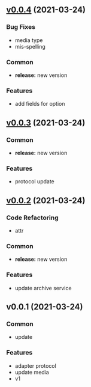 
<a name="v0.0.4"></a>
## [v0.0.4](https://github.com/ArchiveLife/core/compare/v0.0.3...v0.0.4) (2021-03-24)

### Bug Fixes

* media type
* mis-spelling

### Common

* **release:** new version

### Features

* add fields for option


<a name="v0.0.3"></a>
## [v0.0.3](https://github.com/ArchiveLife/core/compare/v0.0.2...v0.0.3) (2021-03-24)

### Common

* **release:** new version

### Features

* protocol update


<a name="v0.0.2"></a>
## [v0.0.2](https://github.com/ArchiveLife/core/compare/v0.0.1...v0.0.2) (2021-03-24)

### Code Refactoring

* attr

### Common

* **release:** new version

### Features

* update archive service


<a name="v0.0.1"></a>
## v0.0.1 (2021-03-24)

### Common

* update

### Features

* adapter protocol
* update media
* v1


